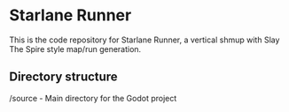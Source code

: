 # Starlane Runner
This is the code repository for Starlane Runner, a vertical shmup with Slay The Spire style map/run generation.  

## Directory structure
/source - Main directory for the Godot project  
